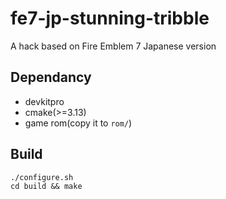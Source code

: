 # fe7-jp-stunning-tribble
A hack based on Fire Emblem 7 Japanese version

## Dependancy
* devkitpro
* cmake(>=3.13)
* game rom(copy it to ```rom/```)

## Build
```
./configure.sh
cd build && make
```
